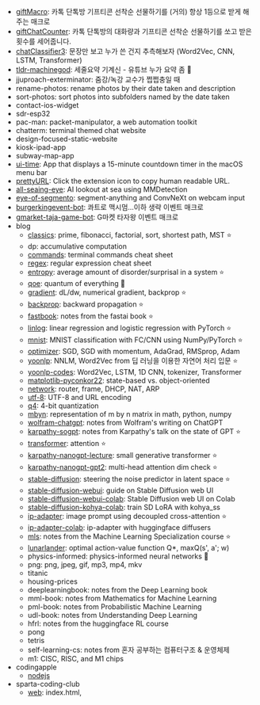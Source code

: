 - [giftMacro](https://github.com/star-bits/giftMacro): 카톡 단톡방 기프티콘 선착순 선물하기를 (거의) 항상 1등으로 받게 해주는 매크로
- [giftChatCounter](https://github.com/star-bits/giftChatCounter): 카톡 단톡방의 대화량과 기프티콘 선착순 선물하기를 쏘고 받은 횟수를 세어줍니다.
- [chatClassifier3](https://github.com/star-bits/chatClassifier3): 문장만 보고 누가 쓴 건지 추측해보자 (Word2Vec, CNN, LSTM, Transformer)
- [tldr-machinegod](https://github.com/star-bits/tldr-machinegod): 세줄요약 기계신 - 유튜브 누가 요약 좀 🚧
- jjuproach-exterminator: 줌강/녹강 교수가 쩝쩝충일 때
- rename-photos: rename photos by their date taken and description
- sort-photos: sort photos into subfolders named by the date taken
- contact-ios-widget
- sdr-esp32
- pac-man: packet-manipulator, a web automation toolkit
- chatterm: terminal themed chat website
- design-focused-static-website
- kiosk-ipad-app
- subway-map-app
- [ui-time](https://github.com/star-bits/ui-time): App that displays a 15-minute countdown timer in the macOS menu bar
- [prettyURL](https://github.com/star-bits/prettyURL): Click the extension icon to copy human readable URL.
- [all-seaing-eye](https://github.com/star-bits/all-seaing-eye): AI lookout at sea using MMDetection
- [eye-of-segmento](https://github.com/star-bits/eye-of-segmento): segment-anything and ConvNeXt on webcam input
- [burgerkingevent-bot](https://github.com/star-bits/burgerkingevent-bot): 콰트로 맥시멈...이하 생략 이벤트 매크로
- [gmarket-taja-game-bot](https://github.com/star-bits/gmarket-taja-game-bot): G마켓 타자왕 이벤트 매크로
- blog
  - [classics](https://github.com/star-bits/blog/blob/main/classics.ipynb): prime, fibonacci, factorial, sort, shortest path, MST ⭐
  - dp: accumulative computation
  - [commands](https://github.com/star-bits/blog/blob/main/commands.md): terminal commands cheat sheet 
  - [regex](https://github.com/star-bits/blog/blob/main/regex.md): regular expression cheat sheet
  - [entropy](https://github.com/star-bits/blog/blob/main/entropy.md): average amount of disorder/surprisal in a system ⭐
  - [qoe](https://drive.google.com/file/d/1HahBjN6KSeKger0uzt_IVXXyjMn802YE/view?usp=drive_link): quantum of everything 🚧
  - [gradient](https://github.com/star-bits/blog/blob/main/gradient.md): dL/dw, numerical gradient, backprop ⭐
  - [backprop](https://github.com/star-bits/blog/blob/main/backprop.md): backward propagation ⭐
  - [fastbook](https://github.com/star-bits/blog/blob/main/fastbook.md): notes from the fastai book ⭐
  - [linlog](https://github.com/star-bits/blog/blob/main/linlog.ipynb): linear regression and logistic regression with PyTorch ⭐
  - [mnist](https://github.com/star-bits/blog/blob/main/mnist.ipynb): MNIST classification with FC/CNN using NumPy/PyTorch ⭐
  - [optimizer](https://github.com/star-bits/blog/blob/main/optimizer.md): SGD, SGD with momentum, AdaGrad, RMSprop, Adam
  - [yoonlp](https://github.com/star-bits/blog/blob/main/yoonlp.md): NNLM, Word2Vec from 딥 러닝을 이용한 자연어 처리 입문 ⭐
  - [yoonlp-codes](https://github.com/star-bits/blog/blob/main/yoonlp-codes.ipynb): Word2Vec, LSTM, 1D CNN, tokenizer, Transformer
  - [matplotlib-pyconkor22](https://github.com/star-bits/blog/blob/main/matplotlib-pyconkor22.ipynb): state-based vs. object-oriented
  - [network](https://github.com/star-bits/blog/blob/main/network.md): router, frame, DHCP, NAT, ARP
  - [utf-8](https://github.com/star-bits/blog/blob/main/utf-8.md): UTF-8 and URL encoding
  - [q4](https://github.com/star-bits/blog/blob/main/q4.md): 4-bit quantization
  - [mbyn](https://github.com/star-bits/blog/blob/main/mbyn.md): representation of m by n matrix in math, python, numpy
  - [wolfram-chatgpt](https://github.com/star-bits/blog/blob/main/wolfram-chatgpt.md): notes from Wolfram's writing on ChatGPT
  - [karpathy-sogpt](https://github.com/star-bits/blog/blob/main/karpathy-sogpt.md): notes from Karpathy's talk on the state of GPT ⭐
  - [transformer](https://github.com/star-bits/blog/blob/main/transformer.md): attention ⭐
  - [karpathy-nanogpt-lecture](https://github.com/star-bits/blog/blob/main/karpathy-nanogpt-lecture.ipynb): small generative transformer ⭐
  - [karpathy-nanogpt-gpt2](https://github.com/star-bits/blog/blob/main/karpathy-nanogpt-gpt2.ipynb): multi-head attention dim check ⭐
  - [stable-diffusion](https://github.com/star-bits/blog/blob/main/stable-diffusion.md): steering the noise predictor in latent space ⭐
  - [stable-diffusion-webui](https://github.com/star-bits/blog/blob/main/stable-diffusion-webui.md): guide on Stable Diffusion web UI
  - [stable-diffusion-webui-colab](https://github.com/star-bits/blog/blob/main/stable-diffusion-webui-colab.ipynb): Stable Diffusion web UI on Colab
  - [stable-diffusion-kohya-colab](https://github.com/star-bits/blog/blob/main/stable-diffusion-kohya-colab.ipynb): train SD LoRA with kohya_ss
  - [ip-adapter](https://github.com/star-bits/blog/blob/main/ip-adapter.md): image prompt using decoupled cross-attention ⭐
  - [ip-adapter-colab](https://github.com/star-bits/blog/blob/main/ip-adapter-colab.ipynb): ip-adapter with huggingface diffusers
  - [mls](https://github.com/star-bits/blog/blob/main/mls.md): notes from the Machine Learning Specialization course ⭐
  - [lunarlander](https://github.com/star-bits/blog/blob/main/lunarlander.ipynb): optimal action-value function Q*, maxQ(s', a'; w)
  - physics-informed: physics-informed neural networks 🚧
  - png: png, jpeg, gif, mp3, mp4, mkv
  - titanic
  - housing-prices
  - deeplearningbook: notes from the Deep Learning book
  - mml-book: notes from Mathematics for Machine Learning
  - pml-book: notes from Probabilistic Machine Learning
  - udl-book: notes from Understanding Deep Learning
  - hfrl: notes from the huggingface RL course
  - pong
  - tetris
  - self-learning-cs: notes from 혼자 공부하는 컴퓨터구조 & 운영체제
  - m1: CISC, RISC, and M1 chips
- codingapple
  - [nodejs](https://github.com/star-bits/codingapple-nodejs)
- sparta-coding-club
  - [web](https://github.com/star-bits/sparta-coding-club-web): index.html, <style>, <script>, app.py, Flask, MongoDB, GET, POST, bs4, AWS
  - [app](https://github.com/star-bits/sparta-coding-club-app): flutter, StatelessWidget, StatefulWidget, Provider, SharedPreferences, async
- sogang
  - cse3013: 컴퓨터공학설계및실험I (???, 2024-1)
- [boostcampAI](https://github.com/star-bits/boostcampAI): 부스트캠프 AI Tech 학습 내용 정리
- [kichATwear](https://github.com/star-bits/kichATwear): A Wear OS watch face inspired by linux terminal aesthetics.
- [sort-into-subfolders](https://github.com/star-bits/sort-into-subfolders): Sort files by date created, date modified, content created (EXIF)
- gist
  - [nintendo_switch_screenshots_folder.py](https://gist.github.com/star-bits/f7250dc0af18fb2daee6ed074ff043c5), [rename_photos_YYYYMMDD_hhmmss.py](https://gist.github.com/star-bits/6bf1b8edf07806f096367886db9ac41d)
- Quickstart guide for running...
  - [stable-diffusion-webui](https://github.com/star-bits/stable-diffusion-webui/tree/master), [llama.cpp](https://github.com/star-bits/llama.cpp), [llama.ggmlv3.cpp](https://github.com/star-bits/llama.ggmlv3.cpp), [whisper.cpp](https://github.com/star-bits/whisper.cpp), [Whisper-WebUI](https://github.com/star-bits/Whisper-WebUI), [pdfGPT](https://github.com/star-bits/pdfGPT), [ThreeBodyBot](https://github.com/star-bits/ThreeBodyBot), [llama2](https://github.com/star-bits/llama2)
- [cv](https://github.com/star-bits/cv)

